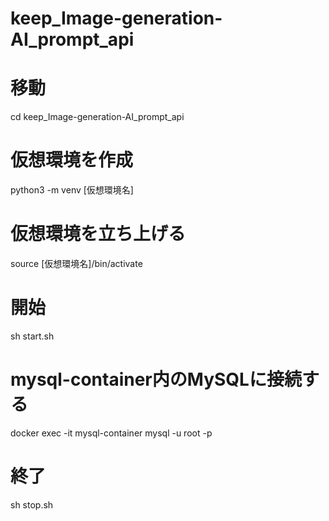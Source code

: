 # keep_Image-generation-AI_prompt_api

# 移動
cd keep_Image-generation-AI_prompt_api

# 仮想環境を作成
python3 -m venv [仮想環境名]

# 仮想環境を立ち上げる
source [仮想環境名]/bin/activate

# 開始
sh start.sh

# mysql-container内のMySQLに接続する
docker exec -it mysql-container mysql -u root -p

# 終了
sh stop.sh
